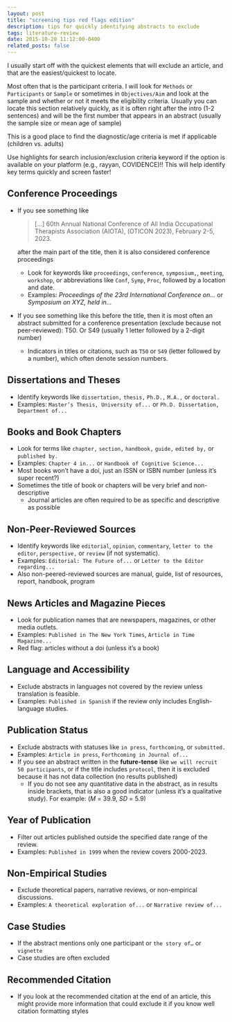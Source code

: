 ```yaml
---
layout: post
title: "screening tips red flags edition"
description: tips for quickly identifying abstracts to exclude
tags: literature-review
date: 2015-10-20 11:12:00-0400
related_posts: false
---
```


I usually start off with the quickest elements that will exclude an article, and that are the easiest/quickest to locate.

Most often that is the participant criteria. I will look for `Methods` or `Participants` or `Sample` or sometimes in `Objectives/Aim` and look at the sample and whether or not it meets the eligibility criteria. Usually you can locate this section relatively quickly, as it is often right after the intro (1-2 sentences) and will be the first number that appears in an abstract (usually the sample size or mean age of sample)

This is a good place to find the diagnostic/age criteria is met if applicable (children vs. adults)

Use highlights for search inclusion/exclusion criteria keyword if the option is available on your platform (e.g., rayyan, COVIDENCE)!! This will help identify key terms quickly and screen faster!

## Conference Proceedings

- If you see something like

  > [...] 60th Annual National Conference of All India Occupational Therapists Association (AIOTA), (OTICON 2023), February 2-5, 2023.
  
  after the main part of the title, then it is also considered conference proceedings

  - Look for keywords like `proceedings`, `conference`, `symposium,`, `meeting`, `workshop`, or abbreviations like `Conf`, `Symp`, `Proc`, followed by a location and date.
  - Examples: _Proceedings of the 23rd International Conference on..._ or _Symposium on XYZ, held in..._

- If you see something like this before the title, then it is most often an abstract submitted for a conference presentation (exclude because not peer-reviewed): T50. Or S49 (usually 1 letter followed by a 2-digit number)
  - Indicators in titles or citations, such as `T50` or `S49` (letter followed by a number), which often denote session numbers.

## Dissertations and Theses

- Identify keywords like `dissertation,` `thesis,` `Ph.D.,` `M.A.,` or `doctoral.`
- Examples: `Master’s Thesis, University of...` or `Ph.D. Dissertation, Department of...`

## Books and Book Chapters

- Look for terms like `chapter,` `section,` `handbook,` `guide,` `edited by,` or `published by.`
- Examples: `Chapter 4 in...` or `Handbook of Cognitive Science...`
- Most books won’t have a doi, just an ISSN or ISBN number (unless it’s super recent?)
- Sometimes the title of book or chapters will be very brief and non-descriptive
  - Journal articles are often required to be as specific and descriptive as possible

## Non-Peer-Reviewed Sources

- Identify keywords like `editorial`, `opinion`, `commentary`, `letter to the editor`, `perspective,` or `review` (if not systematic).
- Examples: `Editorial: The Future of...` or `Letter to the Editor regarding...`
- Also non-peered-reviewed sources are manual, guide, list of resources, report, handbook, program

## News Articles and Magazine Pieces

- Look for publication names that are newspapers, magazines, or other media outlets.
- Examples: `Published in The New York Times`, `Article in Time Magazine...`
- Red flag: articles without a doi (unless it’s a book)

## Language and Accessibility

- Exclude abstracts in languages not covered by the review unless translation is feasible.
- Examples: `Published in Spanish` if the review only includes English-language studies.

## Publication Status

- Exclude abstracts with statuses like `in press`, `forthcoming`, or `submitted.`
- Examples: `Article in press`, `Forthcoming in Journal of...`
- If you see an abstract written in the **future-tense** like `we will recruit 50 participants`, or if the title includes `protocol`, then it is excluded because it has not data collection (no results published)
  - If you do not see any quantitative data in the abstract, as in results inside brackets, that is also a good indicator (unless it’s a qualitative study). For example: (_M_ = 39.9, _SD_ = 5.9)

## Year of Publication

- Filter out articles published outside the specified date range of the review.
- Examples: `Published in 1999` when the review covers 2000-2023.

## Non-Empirical Studies

- Exclude theoretical papers, narrative reviews, or non-empirical discussions.
- Examples: `A theoretical exploration of...` or `Narrative review of...`

## Case Studies

- If the abstract mentions only one participant or `the story of…` or `vignette`
- Case studies are often excluded

## Recommended Citation

- If you look at the recommended citation at the end of an article, this might provide more information that could exclude it if you know well citation formatting styles
